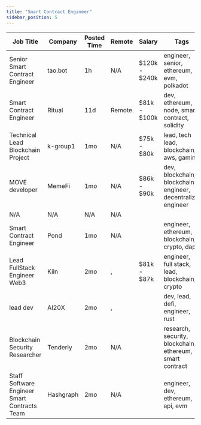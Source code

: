 ```yaml
---
title: "Smart Contract Engineer"
sidebar_position: 5
---
```


| Job Title | Company | Posted Time | Remote | Salary | Tags | Apply Link |
|-----------|---------|-------------|--------|--------|------|------------|
| Senior Smart Contract Engineer | tao.bot | 1h | N/A | $120k - $240k | engineer, senior, ethereum, evm, polkadot | [Apply](https://web3.career/senior-smart-contract-engineer-tao-bot/98908) |
| Smart Contract Engineer | Ritual | 11d | Remote | $81k - $100k | dev, ethereum, node, smart contract, solidity | [Apply](https://web3.career/smart-contract-engineer-ritual/57557) |
| Technical Lead Blockchain Project | k-group1 | 1mo | N/A | $75k - $80k | lead, tech lead, blockchain, aws, gaming | [Apply](https://web3.career/technical-lead-blockchain-project-k-group1/101172) |
| MOVE developer | MemeFi | 1mo | N/A | $86k - $90k | dev, blockchain, blockchain engineer, decentralize, engineer | [Apply](https://web3.career/move-developer-memefi/101042) |
| N/A | N/A | N/A | N/A |  |  | [Apply](https://web3.career/metana) |
| Smart Contract Engineer | Pond | 1mo | N/A |  | engineer, ethereum, blockchain, crypto, dapp | [Apply](https://web3.career/smart-contract-engineer-pond/97755) |
| Lead FullStack Engineer Web3 | Kiln | 2mo | , | $81k - $87k | engineer, full stack, lead, blockchain, crypto | [Apply](https://web3.career/lead-fullstack-engineer-web3-kiln/99684) |
| lead dev | AI20X | 2mo | , |  | dev, lead, defi, engineer, rust | [Apply](https://web3.career/lead-dev-ai20x/94376) |
| Blockchain Security Researcher | Tenderly | 2mo | N/A |  | research, security, blockchain, ethereum, smart contract | [Apply](https://web3.career/blockchain-security-researcher-tenderly/99186) |
| Staff Software Engineer Smart Contracts Team | Hashgraph | 2mo | N/A |  | engineer, dev, ethereum, api, evm | [Apply](https://web3.career/staff-software-engineer-smart-contracts-team-hashgraph/99120) |
